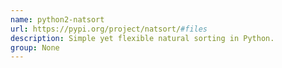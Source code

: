 ```yaml
---
name: python2-natsort
url: https://pypi.org/project/natsort/#files
description: Simple yet flexible natural sorting in Python.
group: None
---
```

